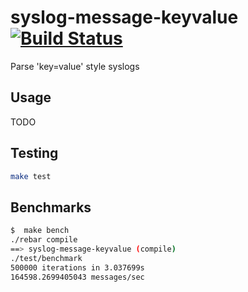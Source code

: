 syslog-message-keyvalue [![Build Status](https://travis-ci.org/CamShaft/syslog-message-keyvalue.png)](https://travis-ci.org/CamShaft/syslog-message-keyvalue)
=============

Parse 'key=value' style syslogs

Usage
-----

TODO

Testing
-------

```sh
make test
```

Benchmarks
----------

```sh
$  make bench
./rebar compile
==> syslog-message-keyvalue (compile)
./test/benchmark
500000 iterations in 3.037699s
164598.2699405043 messages/sec
```

